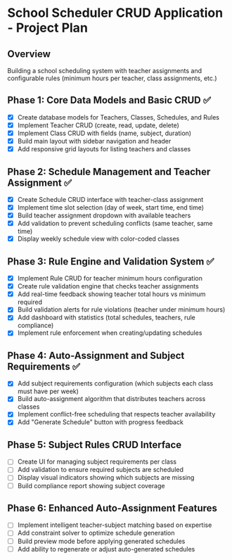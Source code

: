 # School Scheduler CRUD Application - Project Plan

## Overview
Building a school scheduling system with teacher assignments and configurable rules (minimum hours per teacher, class assignments, etc.)

## Phase 1: Core Data Models and Basic CRUD ✅
- [x] Create database models for Teachers, Classes, Schedules, and Rules
- [x] Implement Teacher CRUD (create, read, update, delete)
- [x] Implement Class CRUD with fields (name, subject, duration)
- [x] Build main layout with sidebar navigation and header
- [x] Add responsive grid layouts for listing teachers and classes

## Phase 2: Schedule Management and Teacher Assignment ✅
- [x] Create Schedule CRUD interface with teacher-class assignment
- [x] Implement time slot selection (day of week, start time, end time)
- [x] Build teacher assignment dropdown with available teachers
- [x] Add validation to prevent scheduling conflicts (same teacher, same time)
- [x] Display weekly schedule view with color-coded classes

## Phase 3: Rule Engine and Validation System ✅
- [x] Implement Rule CRUD for teacher minimum hours configuration
- [x] Create rule validation engine that checks teacher assignments
- [x] Add real-time feedback showing teacher total hours vs minimum required
- [x] Build validation alerts for rule violations (teacher under minimum hours)
- [x] Add dashboard with statistics (total schedules, teachers, rule compliance)
- [x] Implement rule enforcement when creating/updating schedules

## Phase 4: Auto-Assignment and Subject Requirements ✅
- [x] Add subject requirements configuration (which subjects each class must have per week)
- [x] Build auto-assignment algorithm that distributes teachers across classes
- [x] Implement conflict-free scheduling that respects teacher availability
- [x] Add "Generate Schedule" button with progress feedback

## Phase 5: Subject Rules CRUD Interface
- [ ] Create UI for managing subject requirements per class
- [ ] Add validation to ensure required subjects are scheduled
- [ ] Display visual indicators showing which subjects are missing
- [ ] Build compliance report showing subject coverage

## Phase 6: Enhanced Auto-Assignment Features
- [ ] Implement intelligent teacher-subject matching based on expertise
- [ ] Add constraint solver to optimize schedule generation
- [ ] Build preview mode before applying generated schedules
- [ ] Add ability to regenerate or adjust auto-generated schedules